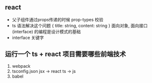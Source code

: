 ## react  
- 父子组件通过props传递的时候 prop-types 校验
- ts 语法解决这个问题 { title: string, content: string }
    面向对象, 面向接口(interface) 的编程是设计模式的基础
- interface 关键字

## 运行一个 ts + react 项目需要哪些前端技术
1. webpack 
2. tsconfig.json    jsx -> react   ts -> js
3. babel